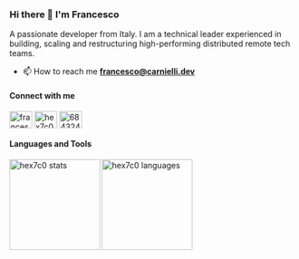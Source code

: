 ### Hi there 👋 I'm Francesco
A passionate developer from Italy. I am a technical leader experienced in building, scaling and restructuring high-performing distributed remote tech teams.

- 📫 How to reach me **francesco@carnielli.dev**

#### Connect with me
<a href="https://linkedin.com/in/francesco-carnielli" target="blank"><img align="center" src="https://raw.githubusercontent.com/rahuldkjain/github-profile-readme-generator/master/src/images/icons/Social/linked-in-alt.svg" alt="francesco-carnielli" height="30" width="40" /></a>
<a href="https://leetcode.com/u/hex7c0/" target="blank"><img align="center" src="https://raw.githubusercontent.com/rahuldkjain/github-profile-readme-generator/master/src/images/icons/Social/leet-code.svg" alt="hex7c0" height="30" width="40" /></a>
<a href="https://stackoverflow.com/users/6843241" target="blank"><img align="center" src="https://raw.githubusercontent.com/rahuldkjain/github-profile-readme-generator/master/src/images/icons/Social/stack-overflow.svg" alt="6843241" height="30" width="40" /></a>

#### Languages and Tools

<a>
  <img height=160 align="left" src="https://github-readme-stats.vercel.app/api?username=hex7c0&include_all_commits=true&show_icons=true&hide=contribs,prs,issues&show=prs_merged_percentage" alt="hex7c0 stats" />
</a>
<a>
  <img height=160 align="left" src="https://github-readme-stats.vercel.app/api/top-langs?username=hex7c0&show_icons=true&locale=en&layout=compact&hide=tex&langs_count=6&size_weight=0.5&count_weight=0.5" alt="hex7c0 languages" />
</a>

